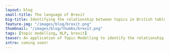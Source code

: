 ```yaml
---
layout: blog
small-title: The language of Brexit
big-title: Identifying the relationship between topics in British tabloids and those on Twitter 
feature-img: "/images/blog/brexit.png"
thumbnail: "/images/blog/thumbs/brexit.png"
tags: [topic modelling, NLP, brexit]
teaser: An application of Topic Modelling to identify the relationship between topics in British tabloids and those on Twitter 
intro: coming soon!
---
```






